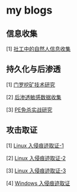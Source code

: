 # my blogs

## 信息收集

\[1] [社工中的自然人信息收集](./社工中的自然人信息收集.md)

## 持久化与后渗透

\[1] [门罗挖矿技术研究](./monero挖矿研究.md)

\[2] [后渗透敏感数据收集](./敏感数据收集.md)

\[3] [PE免杀实战研究](./PE免杀实战研究.md)

## 攻击取证

\[1] [Linux 入侵痕迹取证-1](./Linux取证-(1).md)

\[2] [Linux 入侵痕迹取证-2](./Linux取证-(2).md)

\[3] [Linux 入侵痕迹取证-3](./Linux取证-(3).md)

\[4] [Windows 入侵痕迹取证](./Windows取证.md)

